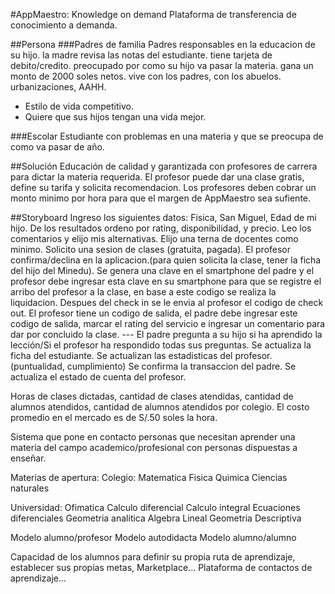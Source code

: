 #AppMaestro: Knowledge on demand
Plataforma de transferencia de conocimiento a demanda.

##Persona
###Padres de familia
Padres responsables en la educacion de su hijo.
la madre revisa las notas del estudiante.
tiene tarjeta de debito/credito.
preocupado por como su hijo va pasar la materia.
gana un monto de 2000 soles netos.
vive con los padres, con los abuelos.
urbanizaciones, AAHH.
- Estilo de vida competitivo.
- Quiere que sus hijos tengan una vida mejor.

###Escolar
Estudiante con problemas en una materia y que se preocupa de como va pasar de año.

##Solución
Educación de calidad y garantizada con profesores de carrera para dictar la materia requerida.
El profesor puede dar una clase gratis, define su tarifa y solicita recomendacion.
Los profesores deben cobrar un monto minimo por hora para que el margen de AppMaestro sea sufiente.

##Storyboard
Ingreso los siguientes datos: Fisica, San Miguel, Edad de mi hijo.
De los resultados ordeno por rating, disponibilidad, y precio.
Leo los comentarios y elijo mis alternativas.
Elijo una terna de docentes como minimo.
Solicito una sesion de clases (gratuita, pagada).
El profesor confirma/declina en la aplicacion.(para quien solicita la clase, tener la ficha del hijo del Minedu).
Se genera una clave en el smartphone del padre y el profesor debe ingresar esta clave en su smartphone para que se registre el arribo del profesor a la clase, en base a este codigo se realiza la liquidacion.
Despues del check in se le envia al profesor el codigo de check out.
El profesor tiene un codigo de salida, el padre debe ingresar este codigo de salida, marcar el rating del servicio e ingresar un comentario para dar por concluido la clase.
--- El padre pregunta a su hijo si ha aprendido la lección/Si el profesor ha respondido todas sus preguntas.
Se actualiza la ficha del estudiante.
Se actualizan las estadisticas del profesor. (puntualidad, cumplimiento)
Se confirma la transaccion del padre.
Se actualiza el estado de cuenta del profesor.

Horas de clases dictadas, cantidad de clases atendidas, cantidad de alumnos atendidos, cantidad de alumnos atendidos por colegio.
El costo promedio en el mercado es de S/.50 soles la hora.

Sistema que pone en contacto personas que necesitan aprender una materia del campo academico/profesional con personas dispuestas a enseñar.

Materias de apertura:
Colegio: 
Matematica
Fisica
Quimica
Ciencias naturales

Universidad:
Ofimatica
Calculo diferencial
Calculo integral
Ecuaciones diferenciales
Geometria analitica
Algebra Lineal
Geometria Descriptiva

Modelo alumno/profesor
Modelo autodidacta
Modelo alumno/alumno

Capacidad de los alumnos para definir su propia ruta de aprendizaje, establecer sus propias metas, 
Marketplace... 
Plataforma de contactos de aprendizaje...
